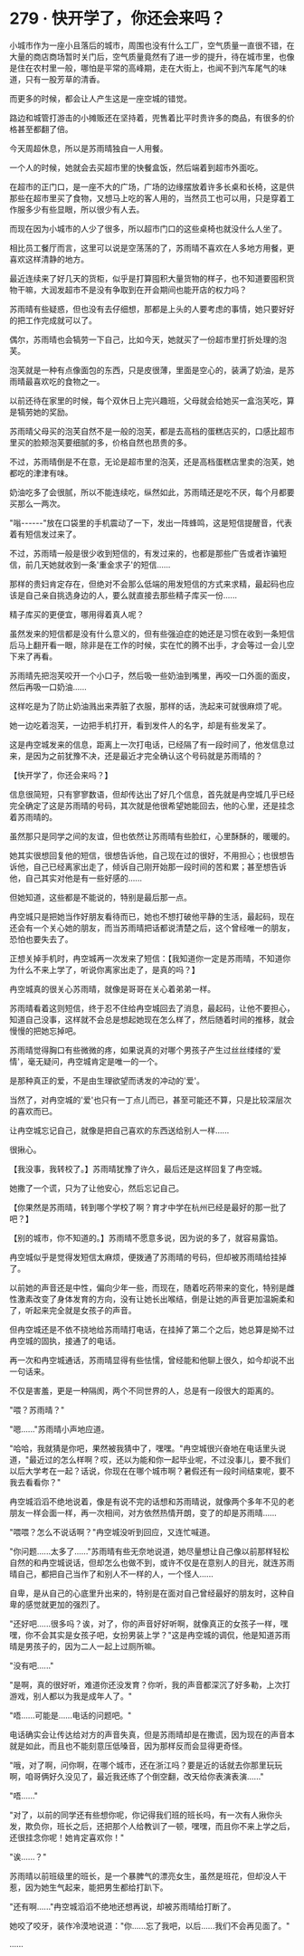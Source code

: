 <link rel="stylesheet" href="../../styles/text.css" />
<h1>279 · 快开学了，你还会来吗？</h1>

小城市作为一座小且落后的城市，周围也没有什么工厂，空气质量一直很不错，在大量的商店商场暂时关门后，空气质量竟然有了进一步的提升，待在城市里，也像是住在农村里一般，哪怕是平常的高峰期，走在大街上，也闻不到汽车尾气的味道，只有一股芳草的清香。

而更多的时候，都会让人产生这是一座空城的错觉。

路边和城管打游击的小摊贩还在坚持着，兜售着比平时贵许多的商品，有很多的价格甚至都翻了倍。

今天周超休息，所以是苏雨晴独自一人用餐。

一个人的时候，她就会去买超市里的快餐盒饭，然后端着到超市外面吃。

在超市的正门口，是一座不大的广场，广场的边缘摆放着许多长桌和长椅，这是供那些在超市里买了食物，又想马上吃的客人用的，当然员工也可以用，只是穿着工作服多少有些显眼，所以很少有人去。

而现在因为小城市的人少了很多，所以超市门口的这些桌椅也就没什么人坐了。

相比员工餐厅而言，这里可以说是空荡荡的了，苏雨晴不喜欢在人多地方用餐，更喜欢这样清静的地方。

最近连续来了好几天的货柜，似乎是打算囤积大量货物的样子，也不知道要囤积货物干嘛，大润发超市不是没有争取到在开会期间也能开店的权力吗？

苏雨晴有些疑惑，但也没有去仔细想，那都是上头的人要考虑的事情，她只要好好的把工作完成就可以了。

偶尔，苏雨晴也会犒劳一下自己，比如今天，她就买了一份超市里打折处理的泡芙。

泡芙就是一种有点像面包的东西，只是皮很薄，里面是空心的，装满了奶油，是苏雨晴最喜欢吃的食物之一。

以前还待在家里的时候，每个双休日上完兴趣班，父母就会给她买一盒泡芙吃，算是犒劳她的奖励。

苏雨晴父母买的泡芙自然不是一般的泡芙，都是去高档的蛋糕店买的，口感比超市里买的脸颊泡芙要细腻的多，价格自然也昂贵的多。

不过，苏雨晴倒是不在意，无论是超市里的泡芙，还是高档蛋糕店里卖的泡芙，她都吃的津津有味。

奶油吃多了会很腻，所以不能连续吃，纵然如此，苏雨晴还是吃不厌，每个月都要买那么一两次。

"嗡------"放在口袋里的手机震动了一下，发出一阵蜂鸣，这是短信提醒音，代表着有短信发过来了。

不过，苏雨晴一般是很少收到短信的，有发过来的，也都是那些广告或者诈骗短信，前几天她就收到一条'重金求子'的短信......

那样的贵妇肯定存在，但绝对不会那么低端的用发短信的方式来求精，最起码也应该是自己亲自挑选身边的人，要么就直接去那些精子库买一份......

精子库买的更便宜，哪用得着真人呢？

虽然发来的短信都是没有什么意义的，但有些强迫症的她还是习惯在收到一条短信后马上翻开看一眼，除非是在工作的时候，实在忙的腾不出手，才会等过一会儿空下来了再看。

苏雨晴先把泡芙咬开一个小口子，然后吸一些奶油到嘴里，再咬一口外面的面皮，然后再吸一口奶油......

这样吃是为了防止奶油溅出来弄脏了衣服，那样的话，洗起来可就很麻烦了呢。

她一边吃着泡芙，一边把手机打开，看到发件人的名字，却是有些发呆了。

这是冉空城发来的信息，距离上一次打电话，已经隔了有一段时间了，他发信息过来，是因为之前犹豫不决，还是最近才完全确认这个号码就是苏雨晴的？

【快开学了，你还会来吗？】

信息很简短，只有寥寥数语，但却传达出了好几个信息，首先就是冉空城几乎已经完全确定了这是苏雨晴的号码，其次就是他很希望她能回去，他的心里，还是挂念着苏雨晴的。

虽然那只是同学之间的友谊，但也依然让苏雨晴有些脸红，心里酥酥的，暖暖的。

她其实很想回复他的短信，很想告诉他，自己现在过的很好，不用担心；也很想告诉他，自己已经离家出走了，倾诉自己刚开始那一段时间的苦和累；甚至想告诉他，自己其实对他是有一些好感的......

但她知道，这些都是不能说的，特别是最后那一点。

冉空城只是把她当作好朋友看待而已，她也不想打破他平静的生活，最起码，现在还会有一个关心她的朋友，而当苏雨晴把话都说清楚之后，这个曾经唯一的朋友，恐怕也要失去了。

正想关掉手机时，冉空城再一次发来了短信：【我知道你一定是苏雨晴，不知道你为什么不来上学了，听说你离家出走了，是真的吗？】

冉空城真的很关心苏雨晴，就像是哥哥在关心着弟弟一样。

苏雨晴看着这则短信，终于忍不住给冉空城回去了消息，最起码，让他不要担心，知道自己没事，这样就不会总是想起她现在怎么样了，然后随着时间的推移，就会慢慢的把她忘掉吧。

苏雨晴觉得胸口有些微微的疼，如果说真的对哪个男孩子产生过丝丝缕缕的'爱情'，毫无疑问，冉空城肯定是唯一的一个。

是那种真正的爱，不是由生理欲望而诱发的冲动的'爱'。

当然了，对冉空城的'爱'也只有一丁点儿而已，甚至可能还不算，只是比较深层次的喜欢而已。

让冉空城忘记自己，就像是把自己喜欢的东西送给别人一样......

很揪心。

【我没事，我转校了。】苏雨晴犹豫了许久，最后还是这样回复了冉空城。

她撒了一个谎，只为了让他安心，然后忘记自己。

【你果然是苏雨晴，转到哪个学校了啊？育才中学在杭州已经是最好的那一批了吧？】

【别的城市，你不知道的。】苏雨晴不愿意多说，因为说的多了，就容易露馅。

冉空城似乎是觉得发短信太麻烦，便拨通了苏雨晴的号码，但却被苏雨晴给挂掉了。

以前她的声音还是中性，偏向少年一些，而现在，随着吃药带来的变化，特别是雌性激素改变了身体发育的方向，没有让她长出喉结，倒是让她的声音更加温婉柔和了，听起来完全就是女孩子的声音。

但冉空城还是不依不挠地给苏雨晴打电话，在挂掉了第二个之后，她总算是拗不过冉空城的固执，接通了的电话。

再一次和冉空城通话，苏雨晴显得有些怯懦，曾经能和他聊上很久，如今却说不出一句话来。

不仅是害羞，更是一种隔阂，两个不同世界的人，总是有一段很大的距离的。

"喂？苏雨晴？"

"嗯......"苏雨晴小声地应道。

"哈哈，我就猜是你吧，果然被我猜中了，嘿嘿。"冉空城很兴奋地在电话里头说道，"最近过的怎么样啊？哎，还以为能和你一起毕业呢，不过没事儿，要不我们以后大学考在一起？话说，你现在在哪个城市啊？暑假还有一段时间结束呢，要不我去看看你？"

冉空城滔滔不绝地说着，像是有说不完的话想和苏雨晴说，就像两个多年不见的老朋友一样会面一样，再一次相间，对方依然热情开朗，变了的却是苏雨晴......

"喂喂？怎么不说话啊？"冉空城没听到回应，又连忙喊道。

"你问题......太多了......"苏雨晴有些无奈地说道，她尽量想让自己像以前那样轻松自然的和冉空城说话，但却怎么也做不到，或许不仅是在意别人的目光，就连苏雨晴自己，都把自己当作了和别人不一样的人，一个怪人......

自卑，是从自己的心底里升出来的，特别是在面对自己曾经最好的朋友时，这种自卑的感觉就更加的强烈了。

"还好吧......很多吗？诶，对了，你的声音好好听啊，就像真正的女孩子一样，嘿嘿，你不会其实是女孩子吧，女扮男装上学？"这是冉空城的调侃，他是知道苏雨晴是男孩子的，因为二人一起上过厕所嘛。

"没有吧......"

"是啊，真的很好听，难道你还没发育？你听，我的声音都深沉了好多勒，上次打游戏，别人都以为我是成年人了。"

"唔......可能是......电话的问题吧。"

电话确实会让传达给对方的声音失真，但是苏雨晴却是在撒谎，因为现在的声音本就是如此，而且也不能刻意压低嗓音，因为那样反而会显得更奇怪。

"哦，对了啊，问你啊，在哪个城市，还在浙江吗？要是近的话就去你那里玩玩啊，咱哥俩好久没见了，最近我还练了个倒空翻，改天给你表演表演......"

"唔......"

"对了，以前的同学还有些想你呢，你记得我们班的班长吗，有一次有人揪你头发，欺负你，班长之后，还把那个人给教训了一顿，嘿嘿，而且你不来上学之后，还很挂念你呢！她肯定喜欢你！"

"诶......？"

苏雨晴以前班级里的班长，是一个暴脾气的漂亮女生，虽然是班花，但却没人干惹，因为她生气起来，能把男生都给打趴下。

"还有啊......"冉空城滔滔不绝地还想再说，却被苏雨晴给打断了。

她咬了咬牙，装作冷漠地说道："你......忘了我吧，以后......我们不会再见面了。"

......
